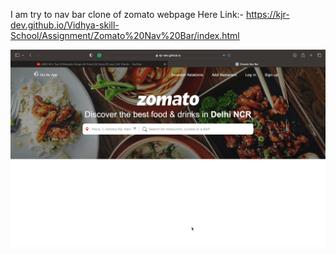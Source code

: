 I am try to nav bar clone of zomato webpage
Here Link:- https://kjr-dev.github.io/Vidhya-skill-School/Assignment/Zomato%20Nav%20Bar/index.html

<img src="./ScreenshotOfClone.png" alt="ScreenshotOfClone" width="1250px">
